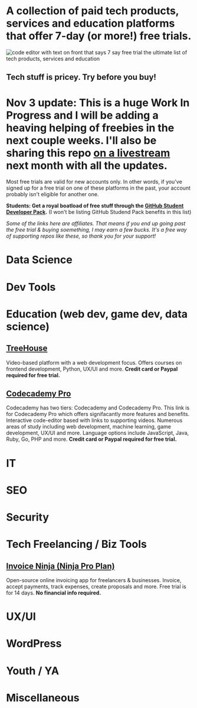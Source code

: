 

# A collection of paid tech products, services and education platforms that offer 7-day (or more!) free trials.

![code editor with text on front that says 7 say free trial the ultimate list of tech products, services and education](https://realtoughcandy.com/wp-content/uploads/2020/11/tech-products-7-day-free-trial-github.jpg)

## Tech stuff is pricey. Try before you buy! 

# Nov 3 update: This is a huge Work In Progress and I will be adding a heaving helping of freebies in the next couple weeks. I'll also be sharing this repo [on a livestream](https://www.youtube.com/realtoughcandy) next month with all the updates. 

Most free trials are valid for new accounts only. In other words, if you've signed up for a free trial on one of these platforms in the past, your account probably isn't eligible for another one. 

**Students: Get a royal boatload of free stuff through the [GitHub Student Developer Pack](https://education.github.com/pack).** (I won't be listing GitHub Studend Pack benefits in this list)

_Some of the links here are affiliates. That means if you end up going past the free trial & buying soemething, I may earn a few bucks. It's a free way of supporting repos like these, so thank you for your support!_ 

# Data Science

# Dev Tools

# Education (web dev, game dev, data science)

## [TreeHouse](https://bit.ly/3ekKpH6)
Video-based platform with a web development focus. Offers courses on frontend development, Python, UX/UI and more. **Credit card or Paypal required for free trial.**

## [Codecademy Pro](https://bit.ly/2TQ38ky)
Codecademy has two tiers: Codecademy and Codecademy Pro. This link is for Codecademy Pro which offers signifacantly more features and benefits. Interactive code-editor based with links to supporting videos. Numerous areas of study including web development, machine learning, game development, UX/UI and more. Language options include JavaScript, Java, Ruby, Go, PHP and more.  **Credit card or Paypal required for free trial.**

# IT

# SEO

# Security

# Tech Freelancing / Biz Tools

## [Invoice Ninja (Ninja Pro Plan)](https://app.invoiceninja.com/invoice_now?rc=5lfghibqvs1tddqgy2ydukicofxwij7j)
Open-source online invoicing app for freelancers & businesses. Invoice, accept payments, track expenses, create proposals and more. Free trial is for 14 days. **No financial info required.**

# UX/UI

# WordPress

# Youth / YA

# Miscellaneous 
